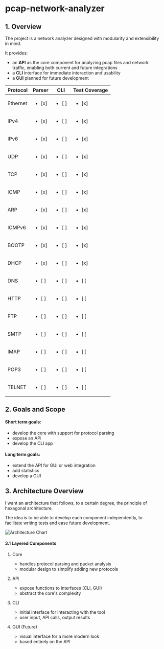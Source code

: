 # pcap-network-analyzer

## 1. Overview

The project is a network analyzer designed with modularity and extensibility in mind.

It provides:

- an **API** as the core component for analyzing pcap files and network traffic, enabling both current and future integrations
- a **CLI** interface for immediate interaction and usability
- a **GUI** planned for future development

| **Protocol** | **Parser**         | **CLI**           | **Test Coverage** |
|--------------|--------------------|-------------------|-------------------|
| Ethernet     | <ul><li>[x]&nbsp;</li></ul> | <ul><li>[ ]&nbsp;</li></ul> | <ul><li>[x]&nbsp;</li></ul> |
| IPv4         | <ul><li>[x]&nbsp;</li></ul> | <ul><li>[ ]&nbsp;</li></ul> | <ul><li>[x]&nbsp;</li></ul> |
| IPv6         | <ul><li>[x]&nbsp;</li></ul> | <ul><li>[ ]&nbsp;</li></ul> | <ul><li>[x]&nbsp;</li></ul> |
| UDP          | <ul><li>[x]&nbsp;</li></ul> | <ul><li>[ ]&nbsp;</li></ul> | <ul><li>[x]&nbsp;</li></ul> |
| TCP          | <ul><li>[x]&nbsp;</li></ul> | <ul><li>[ ]&nbsp;</li></ul> | <ul><li>[x]&nbsp;</li></ul> |
| ICMP         | <ul><li>[x]&nbsp;</li></ul> | <ul><li>[ ]&nbsp;</li></ul> | <ul><li>[x]&nbsp;</li></ul> |
| ARP          | <ul><li>[x]&nbsp;</li></ul> | <ul><li>[ ]&nbsp;</li></ul> | <ul><li>[x]&nbsp;</li></ul> |
| ICMPv6       | <ul><li>[x]&nbsp;</li></ul> | <ul><li>[ ]&nbsp;</li></ul> | <ul><li>[x]&nbsp;</li></ul> |
| BOOTP        | <ul><li>[x]&nbsp;</li></ul> | <ul><li>[ ]&nbsp;</li></ul> | <ul><li>[x]&nbsp;</li></ul> |
| DHCP         | <ul><li>[x]&nbsp;</li></ul> | <ul><li>[ ]&nbsp;</li></ul> | <ul><li>[x]&nbsp;</li></ul> |
| DNS          | <ul><li>[ ]&nbsp;</li></ul> | <ul><li>[ ]&nbsp;</li></ul> | <ul><li>[ ]&nbsp;</li></ul> |
| HTTP         | <ul><li>[ ]&nbsp;</li></ul> | <ul><li>[ ]&nbsp;</li></ul> | <ul><li>[ ]&nbsp;</li></ul> |
| FTP          | <ul><li>[ ]&nbsp;</li></ul> | <ul><li>[ ]&nbsp;</li></ul> | <ul><li>[ ]&nbsp;</li></ul> |
| SMTP         | <ul><li>[ ]&nbsp;</li></ul> | <ul><li>[ ]&nbsp;</li></ul> | <ul><li>[ ]&nbsp;</li></ul> |
| IMAP         | <ul><li>[ ]&nbsp;</li></ul> | <ul><li>[ ]&nbsp;</li></ul> | <ul><li>[ ]&nbsp;</li></ul> |
| POP3         | <ul><li>[ ]&nbsp;</li></ul> | <ul><li>[ ]&nbsp;</li></ul> | <ul><li>[ ]&nbsp;</li></ul> |
| TELNET       | <ul><li>[ ]&nbsp;</li></ul> | <ul><li>[ ]&nbsp;</li></ul> | <ul><li>[ ]&nbsp;</li></ul> |



## 2. Goals and Scope

#### Short term goals:

- develop the core with support for protocol parsing
- expose an API
- develop the CLI app

#### Long term goals:

- extend the API for GUI or web integration
- add statistics
- develop a GUI


## 3. Architecture Overview

I want an architecture that follows, to a certain degree, the principle of hexagonal architecture.

The idea is to be able to develop each component independently, to facilitate writing tests and ease future development.

![Architecture Chart](https://i.imgur.com/mIDBUcJ.jpeg)

#### 3.1 Layered Components

1. Core

   - handles protocol parsing and packet analysis
   - modular design to simplify adding new protocols

2. API

   - expose functions to interfaces (CLI, GUI)
   - abstract the core's complexity

3. CLI

   - initial interface for interacting with the tool
   - user input, API calls, output results

4. GUI (Future)

   - visual interface for a more modern look
   - based entirely on the API


